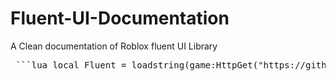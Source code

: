 # Fluent-UI-Documentation
A Clean documentation of Roblox fluent UI Library


<pre> ```lua local Fluent = loadstring(game:HttpGet("https://github.com/dawid-scripts/Fluent/releases/latest/download/main.lua"))() ``` </pre>

